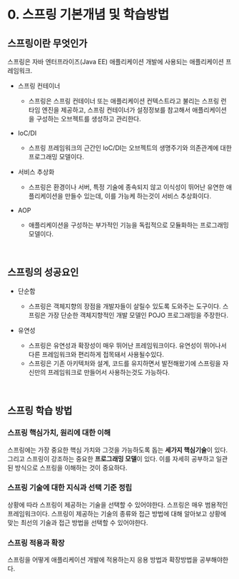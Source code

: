 # 0. 스프링 기본개념 및 학습방법

## 스프링이란 무엇인가

스프링은 자바 엔터프라이즈(Java EE) 애플리케이션 개발에 사용되는 애플리케이션 프레임워크.

- 스프링 컨테이너
   - 스프링은 스프링 컨테이너 또는 애플리케이션 컨텍스트라고 불리는 스프링 런타임 엔진을 제공하고, 스프링 컨테이너가 설정정보를 참고해서 애플리케이션을 구성하는 오브젝트를 생성하고 관리한다.

-  IoC/DI
   -  스프링 프레임워크의 근간인 IoC/DI는 오브젝트의 생명주기와 의존관계에 대한 프로그래밍 모델이다.

-  서비스 추상화
   -  스프링은 환경이나 서버, 특정 기술에 종속되지 않고 이식성이 뛰어난 유연한 애플리케이션을 만들수 있는데, 이를 가능케 하는것이 서비스 추상화이다.
-  AOP
   -  애플리케이션을 구성하는 부가적인 기능을 독립적으로 모듈화하는 프로그래밍 모델이다.

<br>

## 스프링의 성공요인

-  단순함
   -  스프링은 객체지향의 장점을 개발자들이 살릴수 있도록 도와주는 도구이다. 스프링은 가장 단순한 객체지향적인 개발 모델인 POJO 프로그래밍을 주장한다.

-  유연성
   -  스프링은 유연성과 확장성이 매우 뛰어난 프레임워크이다. 유연성이 뛰어나서 다른 프레임워크와 편리하게 접목돼서 사용될수있다. 
   -  스프링은 기존 아키텍처와 설계, 코드를 유지하면서 발전해왔기에 스프링을 자신만의 프레임워크로 만들어서 사용하는것도 가능하다.

<br>

## 스프링 학습 방법

### 스프링 핵심가치, 원리에 대한 이해

스프링에는 가장 중요한 핵심 가치와 그것을 가능하도록 돕는 <b>세가지 핵심기술</b>이 있다. 그리고 스프링이 강조하는 중요한 <b>프로그래밍 모델</b>이 있다. 이를 자세히 공부하고 일관된 방식으로 스프링을 이해하는 것이 중요하다.

### 스프링 기술에 대한 지식과 선택 기준 정립

상황에 따라 스프링이 제공하는 기술을 선택할 수 있어야한다. 스프링은 매우 범용적인 프레임워크이다. 스프링이 제공하는 기술의 종류와 접근 방법에 대해 알아보고 상황에 맞는 최선의 기술과 접근 방법을 선택할 수 있어야한다.

### 스프링 적용과 확장

스프링을 어떻게 애플리케이션 개발에 적용하는지 응용 방법과 확장방법을 공부해야한다.
